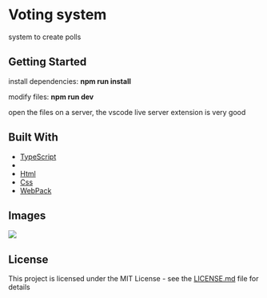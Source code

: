 <h1>Voting system</h1>

<p align="left">
  system to create polls<br>
</p>

## Getting Started

install dependencies: <b>npm run install</b>

modify files: <b>npm run dev</b>

open the files on a server, the vscode live server extension is very good

## Built With

<p align="left">
    <ul>
        <li><a href="https://www.typescriptlang.org/">TypeScript<a><li>
        <li><a href="https://developer.mozilla.org/pt-BR/docs/Web/HTML">Html</a></li>
        <li><a href="https://developer.mozilla.org/pt-BR/docs/Web/CSS">Css</a></li>
       <li><a href="https://webpack.js.org/">WebPack</a></li>
    </ul>
</p>

## Images

<img src="exemplo.png"/>

## License

This project is licensed under the MIT License - see the [LICENSE.md](LICENSE.md) file for details
